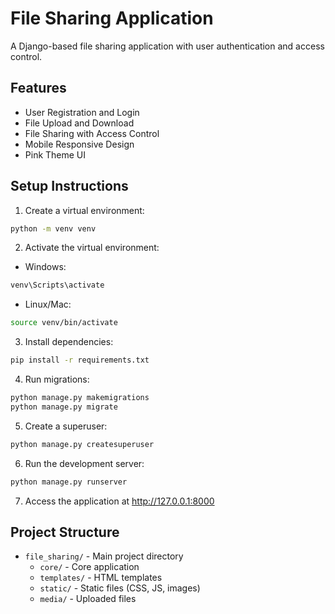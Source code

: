 # File Sharing Application

A Django-based file sharing application with user authentication and access control.

## Features

- User Registration and Login
- File Upload and Download
- File Sharing with Access Control
- Mobile Responsive Design
- Pink Theme UI

## Setup Instructions

1. Create a virtual environment:
```bash
python -m venv venv
```

2. Activate the virtual environment:
- Windows:
```bash
venv\Scripts\activate
```
- Linux/Mac:
```bash
source venv/bin/activate
```

3. Install dependencies:
```bash
pip install -r requirements.txt
```

4. Run migrations:
```bash
python manage.py makemigrations
python manage.py migrate
```

5. Create a superuser:
```bash
python manage.py createsuperuser
```

6. Run the development server:
```bash
python manage.py runserver
```

7. Access the application at http://127.0.0.1:8000

## Project Structure

- `file_sharing/` - Main project directory
  - `core/` - Core application
  - `templates/` - HTML templates
  - `static/` - Static files (CSS, JS, images)
  - `media/` - Uploaded files 